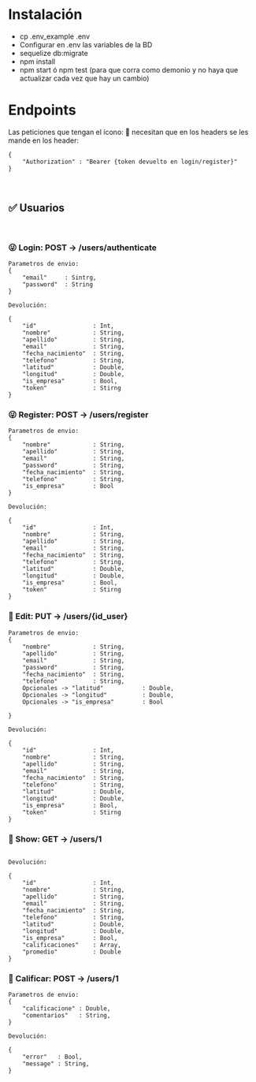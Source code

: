 <h1> Instalación </h1>

<ul>
    <li>cp .env_example .env</li>
    <li>Configurar en .env las variables de la BD</li>
    <li>sequelize db:migrate</li>
    <li>npm install</li>
    <li>npm start ó npm test (para que corra como demonio y no haya que actualizar cada vez que hay un cambio)</li>
</ul>

<h1> Endpoints </h1>

Las peticiones que tengan el ícono: 🔐 necesitan que en los headers se les mande en los header:


```
{
    "Authorization" : "Bearer {token devuelto en login/register}"
}

```

<br>
<h2> ✅  Usuarios</h2>
<br>


<h3> 😜 Login: POST -> /users/authenticate</h3>

```
Parametros de envio:
{
    "email"     : Sintrg,
    "password"  : String
}

Devolución:

{
    "id"                : Int,
    "nombre"            : String,
    "apellido"          : String,
    "email"             : String,
    "fecha_nacimiento"  : String,
    "telefono"          : String,
    "latitud"           : Double,
    "longitud"          : Double,
    "is_empresa"        : Bool,
    "token"             : Stirng
}

```


<h3>😜 Register: POST -> /users/register</h3>


```
Parametros de envio:
{
    "nombre"            : String,
    "apellido"          : String,
    "email"             : String,
    "password"          : String,
    "fecha_nacimiento"  : String,
    "telefono"          : String,
    "is_empresa"        : Bool
}

Devolución:

{
    "id"                : Int,
    "nombre"            : String,
    "apellido"          : String,
    "email"             : String,
    "fecha_nacimiento"  : String,
    "telefono"          : String,
    "latitud"           : Double,
    "longitud"          : Double,
    "is_empresa"        : Bool,
    "token"             : Stirng
}

```




<h3>🔐  Edit: PUT -> /users/{id_user}</h3>


```
Parametros de envio:
{
    "nombre"            : String,
    "apellido"          : String,
    "email"             : String,
    "password"          : String,
    "fecha_nacimiento"  : String,
    "telefono"          : String,
    Opcionales -> "latitud"           : Double,
    Opcionales -> "longitud"          : Double,
    Opcionales -> "is_empresa"        : Bool
    
}

Devolución:

{
    "id"                : Int,
    "nombre"            : String,
    "apellido"          : String,
    "email"             : String,
    "fecha_nacimiento"  : String,
    "telefono"          : String,
    "latitud"           : Double,
    "longitud"          : Double,
    "is_empresa"        : Bool,
    "token"             : Stirng
}

```





<h3>🔐 Show: GET -> /users/1</h3>


```

Devolución:

{
    "id"                : Int,
    "nombre"            : String,
    "apellido"          : String,
    "email"             : String,
    "fecha_nacimiento"  : String,
    "telefono"          : String,
    "latitud"           : Double,
    "longitud"          : Double,
    "is_empresa"        : Bool,
    "calificaciones"    : Array,
    "promedio"          : Double
}

```



<h3>🔐 Calificar: POST -> /users/1</h3>


```
Parametros de envio:
{
    "calificacione" : Double,
    "comentarios"   : String,
}

Devolución:

{
    "error"   : Bool,
    "message" : String,
}

```


